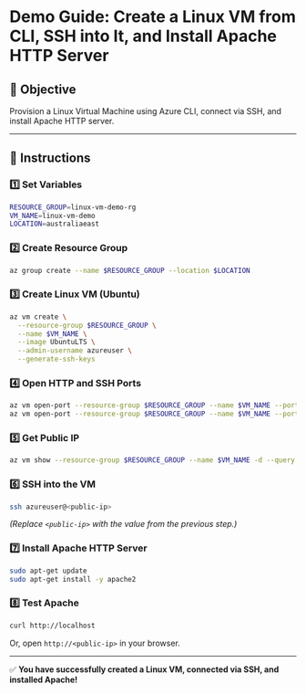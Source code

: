 # Demo Guide: Create a Linux VM from CLI, SSH into It, and Install Apache HTTP Server

## 🎯 Objective
Provision a Linux Virtual Machine using Azure CLI, connect via SSH, and install Apache HTTP server.

---

## 📝 Instructions

### 1️⃣ Set Variables

```bash
RESOURCE_GROUP=linux-vm-demo-rg
VM_NAME=linux-vm-demo
LOCATION=australiaeast
```

### 2️⃣ Create Resource Group

```bash
az group create --name $RESOURCE_GROUP --location $LOCATION
```

### 3️⃣ Create Linux VM (Ubuntu)

```bash
az vm create \
  --resource-group $RESOURCE_GROUP \
  --name $VM_NAME \
  --image UbuntuLTS \
  --admin-username azureuser \
  --generate-ssh-keys
```

### 4️⃣ Open HTTP and SSH Ports

```bash
az vm open-port --resource-group $RESOURCE_GROUP --name $VM_NAME --port 22
az vm open-port --resource-group $RESOURCE_GROUP --name $VM_NAME --port 80
```

### 5️⃣ Get Public IP

```bash
az vm show --resource-group $RESOURCE_GROUP --name $VM_NAME -d --query publicIps -o tsv
```

### 6️⃣ SSH into the VM

```bash
ssh azureuser@<public-ip>
```
*(Replace `<public-ip>` with the value from the previous step.)*

### 7️⃣ Install Apache HTTP Server

```bash
sudo apt-get update
sudo apt-get install -y apache2
```

### 8️⃣ Test Apache

```bash
curl http://localhost
```
Or, open `http://<public-ip>` in your browser.

---

✅ **You have successfully created a Linux VM, connected via SSH, and installed Apache!**